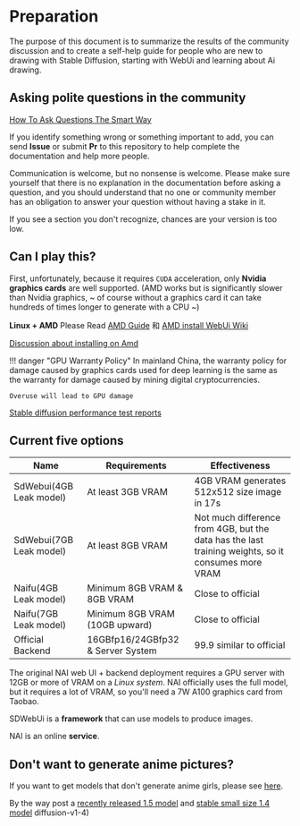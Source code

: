 # Preparation

The purpose of this document is to summarize the results of the community discussion and to create a self-help guide for people who are new to drawing with Stable Diffusion, starting with WebUi and learning about Ai drawing.


## Asking polite questions in the community

[How To Ask Questions The Smart Way](https://github.com/selfteaching/How-To-Ask-Questions-The-Smart-Way)

If you identify something wrong or something important to add, you can send **Issue** or submit **Pr** to this repository to help complete the documentation and help more people.

Communication is welcome, but no nonsense is welcome. Please make sure yourself that there is no explanation in the documentation before asking a question, and you should understand that no one or community member has an obligation to answer your question without having a stake in it.

If you see a section you don't recognize, chances are your version is too low.


## Can I play this?

First, unfortunately, because it requires `CUDA` acceleration, only **Nvidia graphics cards** are well supported. (AMD works but is significantly slower than Nvidia graphics, ~ of course without a graphics card it can take hundreds of times longer to generate with a CPU ~)



**Linux + AMD** Please Read [AMD Guide](https://rentry.org/ayymd-stable-diffustion-v1_4-guide) 和 [AMD install WebUi Wiki](https://github.com/AUTOMATIC1111/stable-diffusion-webui/wiki/Install-and-Run-on-AMD-GPUs)


[Discussion about installing on Amd](https://github.com/AUTOMATIC1111/stable-diffusion-webui/discussions/1046)

!!! danger "GPU Warranty Policy"
    In mainland China, the warranty policy for damage caused by graphics cards used for deep learning is the same as the warranty for damage caused by mining digital cryptocurrencies.
    
    Overuse will lead to GPU damage

[Stable diffusion performance test reports](https://docs.google.com/spreadsheets/d/1Zlv4UFiciSgmJZncCujuXKHwc4BcxbjbSBg71-SdeNk/edit#gid=0)


## Current five options

| Name | Requirements | Effectiveness |
|------------------|---------------------------|-----------------------------------------------------------------------|
| SdWebui(4GB Leak model) | At least 3GB VRAM | 4GB VRAM generates 512x512 size image in 17s |
| SdWebui(7GB Leak model) | At least 8GB VRAM | Not much difference from 4GB, but the data has the last training weights, so it consumes more VRAM |
| Naifu(4GB Leak model) | Minimum 8GB VRAM & 8GB VRAM | Close to official |
| Naifu(7GB Leak model) | Minimum 8GB VRAM (10GB upward) | Close to official |
| Official Backend | 16GBfp16/24GBfp32 & Server System | 99.9 similar to official |


The original NAI web UI + backend deployment requires a GPU server with 12GB or more of VRAM on a *Linux system*. NAI officially uses the full model, but it requires a lot of VRAM, so you'll need a 7W A100 graphics card from Taobao.

SDWebUi is a **framework** that can use models to produce images.

NAI is an online **service**.

## Don't want to generate anime pictures?

If you want to get models that don't generate anime girls, please see [here](https://space.bilibili.com/250989068/channel/collectiondetail?sid=660352).

By the way post a [recently released 1.5 model](https://huggingface.co/runwayml/stable-diffusion-v1-5) and [stable small size 1.4 model](https://huggingface.co/CompVis/stable-) diffusion-v1-4)
